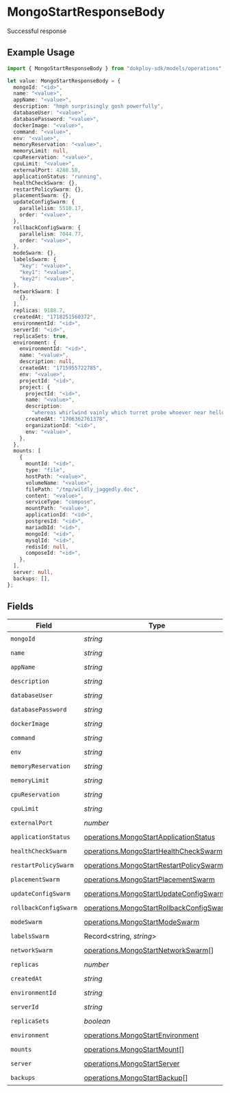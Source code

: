 # MongoStartResponseBody

Successful response

## Example Usage

```typescript
import { MongoStartResponseBody } from "dokploy-sdk/models/operations";

let value: MongoStartResponseBody = {
  mongoId: "<id>",
  name: "<value>",
  appName: "<value>",
  description: "hmph surprisingly gosh powerfully",
  databaseUser: "<value>",
  databasePassword: "<value>",
  dockerImage: "<value>",
  command: "<value>",
  env: "<value>",
  memoryReservation: "<value>",
  memoryLimit: null,
  cpuReservation: "<value>",
  cpuLimit: "<value>",
  externalPort: 4280.58,
  applicationStatus: "running",
  healthCheckSwarm: {},
  restartPolicySwarm: {},
  placementSwarm: {},
  updateConfigSwarm: {
    parallelism: 5510.17,
    order: "<value>",
  },
  rollbackConfigSwarm: {
    parallelism: 7044.77,
    order: "<value>",
  },
  modeSwarm: {},
  labelsSwarm: {
    "key": "<value>",
    "key1": "<value>",
    "key2": "<value>",
  },
  networkSwarm: [
    {},
  ],
  replicas: 9188.7,
  createdAt: "1718251560372",
  environmentId: "<id>",
  serverId: "<id>",
  replicaSets: true,
  environment: {
    environmentId: "<id>",
    name: "<value>",
    description: null,
    createdAt: "1715955722785",
    env: "<value>",
    projectId: "<id>",
    project: {
      projectId: "<id>",
      name: "<value>",
      description:
        "whereas whirlwind vainly which turret probe whoever near hello",
      createdAt: "1706362761378",
      organizationId: "<id>",
      env: "<value>",
    },
  },
  mounts: [
    {
      mountId: "<id>",
      type: "file",
      hostPath: "<value>",
      volumeName: "<value>",
      filePath: "/tmp/wildly_jaggedly.doc",
      content: "<value>",
      serviceType: "compose",
      mountPath: "<value>",
      applicationId: "<id>",
      postgresId: "<id>",
      mariadbId: "<id>",
      mongoId: "<id>",
      mysqlId: "<id>",
      redisId: null,
      composeId: "<id>",
    },
  ],
  server: null,
  backups: [],
};
```

## Fields

| Field                                                                                                | Type                                                                                                 | Required                                                                                             | Description                                                                                          |
| ---------------------------------------------------------------------------------------------------- | ---------------------------------------------------------------------------------------------------- | ---------------------------------------------------------------------------------------------------- | ---------------------------------------------------------------------------------------------------- |
| `mongoId`                                                                                            | *string*                                                                                             | :heavy_check_mark:                                                                                   | N/A                                                                                                  |
| `name`                                                                                               | *string*                                                                                             | :heavy_check_mark:                                                                                   | N/A                                                                                                  |
| `appName`                                                                                            | *string*                                                                                             | :heavy_check_mark:                                                                                   | N/A                                                                                                  |
| `description`                                                                                        | *string*                                                                                             | :heavy_check_mark:                                                                                   | N/A                                                                                                  |
| `databaseUser`                                                                                       | *string*                                                                                             | :heavy_check_mark:                                                                                   | N/A                                                                                                  |
| `databasePassword`                                                                                   | *string*                                                                                             | :heavy_check_mark:                                                                                   | N/A                                                                                                  |
| `dockerImage`                                                                                        | *string*                                                                                             | :heavy_check_mark:                                                                                   | N/A                                                                                                  |
| `command`                                                                                            | *string*                                                                                             | :heavy_check_mark:                                                                                   | N/A                                                                                                  |
| `env`                                                                                                | *string*                                                                                             | :heavy_check_mark:                                                                                   | N/A                                                                                                  |
| `memoryReservation`                                                                                  | *string*                                                                                             | :heavy_check_mark:                                                                                   | N/A                                                                                                  |
| `memoryLimit`                                                                                        | *string*                                                                                             | :heavy_check_mark:                                                                                   | N/A                                                                                                  |
| `cpuReservation`                                                                                     | *string*                                                                                             | :heavy_check_mark:                                                                                   | N/A                                                                                                  |
| `cpuLimit`                                                                                           | *string*                                                                                             | :heavy_check_mark:                                                                                   | N/A                                                                                                  |
| `externalPort`                                                                                       | *number*                                                                                             | :heavy_check_mark:                                                                                   | N/A                                                                                                  |
| `applicationStatus`                                                                                  | [operations.MongoStartApplicationStatus](../../models/operations/mongostartapplicationstatus.md)     | :heavy_check_mark:                                                                                   | N/A                                                                                                  |
| `healthCheckSwarm`                                                                                   | [operations.MongoStartHealthCheckSwarm](../../models/operations/mongostarthealthcheckswarm.md)       | :heavy_check_mark:                                                                                   | N/A                                                                                                  |
| `restartPolicySwarm`                                                                                 | [operations.MongoStartRestartPolicySwarm](../../models/operations/mongostartrestartpolicyswarm.md)   | :heavy_check_mark:                                                                                   | N/A                                                                                                  |
| `placementSwarm`                                                                                     | [operations.MongoStartPlacementSwarm](../../models/operations/mongostartplacementswarm.md)           | :heavy_check_mark:                                                                                   | N/A                                                                                                  |
| `updateConfigSwarm`                                                                                  | [operations.MongoStartUpdateConfigSwarm](../../models/operations/mongostartupdateconfigswarm.md)     | :heavy_check_mark:                                                                                   | N/A                                                                                                  |
| `rollbackConfigSwarm`                                                                                | [operations.MongoStartRollbackConfigSwarm](../../models/operations/mongostartrollbackconfigswarm.md) | :heavy_check_mark:                                                                                   | N/A                                                                                                  |
| `modeSwarm`                                                                                          | [operations.MongoStartModeSwarm](../../models/operations/mongostartmodeswarm.md)                     | :heavy_check_mark:                                                                                   | N/A                                                                                                  |
| `labelsSwarm`                                                                                        | Record<string, *string*>                                                                             | :heavy_check_mark:                                                                                   | N/A                                                                                                  |
| `networkSwarm`                                                                                       | [operations.MongoStartNetworkSwarm](../../models/operations/mongostartnetworkswarm.md)[]             | :heavy_check_mark:                                                                                   | N/A                                                                                                  |
| `replicas`                                                                                           | *number*                                                                                             | :heavy_check_mark:                                                                                   | N/A                                                                                                  |
| `createdAt`                                                                                          | *string*                                                                                             | :heavy_check_mark:                                                                                   | N/A                                                                                                  |
| `environmentId`                                                                                      | *string*                                                                                             | :heavy_check_mark:                                                                                   | N/A                                                                                                  |
| `serverId`                                                                                           | *string*                                                                                             | :heavy_check_mark:                                                                                   | N/A                                                                                                  |
| `replicaSets`                                                                                        | *boolean*                                                                                            | :heavy_check_mark:                                                                                   | N/A                                                                                                  |
| `environment`                                                                                        | [operations.MongoStartEnvironment](../../models/operations/mongostartenvironment.md)                 | :heavy_check_mark:                                                                                   | N/A                                                                                                  |
| `mounts`                                                                                             | [operations.MongoStartMount](../../models/operations/mongostartmount.md)[]                           | :heavy_check_mark:                                                                                   | N/A                                                                                                  |
| `server`                                                                                             | [operations.MongoStartServer](../../models/operations/mongostartserver.md)                           | :heavy_check_mark:                                                                                   | N/A                                                                                                  |
| `backups`                                                                                            | [operations.MongoStartBackup](../../models/operations/mongostartbackup.md)[]                         | :heavy_check_mark:                                                                                   | N/A                                                                                                  |